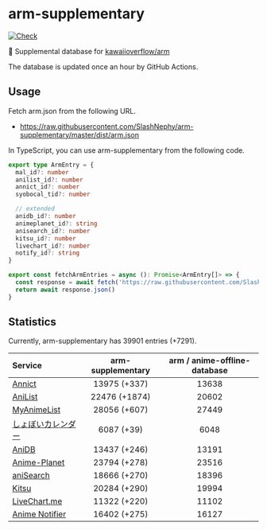 # arm-supplementary

[![Check](https://github.com/SlashNephy/arm-supplementary/actions/workflows/check-node.yml/badge.svg)](https://github.com/SlashNephy/arm-supplementary/actions/workflows/check-node.yml)

💊 Supplemental database for [kawaiioverflow/arm](https://github.com/kawaiioverflow/arm)

The database is updated once an hour by GitHub Actions.

## Usage

Fetch arm.json from the following URL.

- https://raw.githubusercontent.com/SlashNephy/arm-supplementary/master/dist/arm.json

In TypeScript, you can use arm-supplementary from the following code.

```TypeScript
export type ArmEntry = {
  mal_id?: number
  anilist_id?: number
  annict_id?: number
  syobocal_tid?: number

  // extended
  anidb_id?: number
  animeplanet_id?: string
  anisearch_id?: number
  kitsu_id?: number
  livechart_id?: number
  notify_id?: string
}

export const fetchArmEntries = async (): Promise<ArmEntry[]> => {
  const response = await fetch('https://raw.githubusercontent.com/SlashNephy/arm-supplementary/master/dist/arm.json')
  return await response.json()
}
```

## Statistics

Currently, arm-supplementary has 39901 entries (+7291).

| Service                                     | arm-supplementary | arm / anime-offline-database |
| :------------------------------------------ | :---------------: | :--------------------------: |
| [Annict](https://annict.com)                |   13975 (+337)    |            13638             |
| [AniList](https://anilist.co)               |   22476 (+1874)   |            20602             |
| [MyAnimeList](https://myanimelist.net)      |   28056 (+607)    |            27449             |
| [しょぼいカレンダー](https://cal.syoboi.jp) |    6087 (+39)     |             6048             |
| [AniDB](https://anidb.net)                  |   13437 (+246)    |            13191             |
| [Anime-Planet](https://anime-planet.com)    |   23794 (+278)    |            23516             |
| [aniSearch](https://anisearch.com)          |   18666 (+270)    |            18396             |
| [Kitsu](https://kitsu.io)                   |   20284 (+290)    |            19994             |
| [LiveChart.me](https://livechart.me)        |   11322 (+220)    |            11102             |
| [Anime Notifier](https://notify.moe)        |   16402 (+275)    |            16127             |
